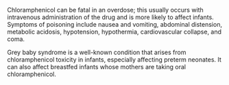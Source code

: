 Chloramphenicol can be fatal in an overdose; this usually occurs with intravenous administration of the drug and is more likely to affect infants. Symptoms of poisoning include nausea and vomiting, abdominal distension, metabolic acidosis, hypotension, hypothermia, cardiovascular collapse, and coma.

Grey baby syndrome is a well-known condition that arises from chloramphenicol toxicity in infants, especially affecting preterm neonates. It can also affect breastfed infants whose mothers are taking oral chloramphenicol.